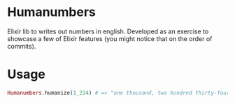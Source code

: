 # Humanumbers

Elixir lib to writes out numbers in english. Developed as an exercise to showcase a few of
Elixir features (you might notice that on the order of commits).

# Usage

```Elixir
Humanumbers.humanize(1_234) # => "one thousand, two hundred thirty-four"
```

